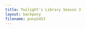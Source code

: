 ```yaml
---
title: Twilight's Library Season 3
layout: backpony
filename: ponyG4S3
--- 
```

<script>
var requestURL = "https://raw.githubusercontent.com/linbei9487/linbei9487.github.io/main/src/json/S3.json"
    var request = new XMLHttpRequest();
    request.open('GET', requestURL);
    // request.responseType = 'json';
    request.send();
    request.onload = function() {
    var data2 = JSON.parse(request.responseText);
    var step;
    var element = document.getElementById("content");
    var previous = document.createElement('h1');
    previous.innerHTML=("回到上一季")
    var perlin = document.createElement('a');
    perlin.innerHTML=("點擊此處")
    perlin.href =((data2.pre));
    perlin.id = ("per");
    if ((data2.pre)===""){           
    }else{
        element.insertAdjacentElement("afterbegin", perlin);
        element.insertAdjacentElement("afterbegin", previous);
    }
    var toptxt = document.createElement('p');
        toptxt.innerHTML =((data2.toptxt));
        toptxt.id = ("toptxt");    
    if ((data2.toptxt)===""){           
    }else{
        element.insertAdjacentElement("beforeend", toptxt);
    }
    // console.log((data2.episode.length))
    for (step=0; step < (data2.episode.length) ; step++){
        var tit = document.createElement('h1');
        tit.innerHTML =("S"+(data2.season)+"E"+ (data2.episode[step].index));
        tit.id = ("tit"+ step);
        var nam = document.createElement('h2');
        nam.innerHTML =((data2.episode[step].name));
        nam.id = ("nam"+ step);
        if ((data2.episode[step].texttop)===""){           
        }else{
            var texttop = document.createElement('p');
            texttop.innerHTML =((data2.episode[step].texttop));
            texttop.id = ("textt"+ step);    
        }
        var img1 =document.createElement('img');
        img1.src =(data2.episode[step].img1);
        img1.id=("img1"+ step)
        var img2 =document.createElement('img');
        img2.src =(data2.episode[step].img2);
        img2.id=("img2"+ step)
        var img3 =document.createElement('img');
        img3.src =(data2.episode[step].img3);
        img3.id=("img3"+ step)
        var img4 =document.createElement('img');
        img4.src =(data2.episode[step].img4);
        img4.id=("img4"+ step)
        if ((data2.episode[step].textend)===""){           
        }else{
            var textend = document.createElement('p');
            textend.innerHTML =((data2.episode[step].textend));
            textend.id = ("texte"+ step);    
        }
        var eqe = document.createElement('h2');
        eqe.innerHTML =("進入小馬國");
        eqe.id = ("eqe"+ step);
        var lin = document.createElement('a');
        lin.innerHTML=("點擊此處")
        lin.href =((data2.episode[step].link));
        lin.id = ("lin"+ step);
        var par = document.createElement('p');
        par.innerHTML =("Password: "+ (data2.episode[step].pw));
        par.id = ("p"+ step);
        var vid = document.createElement('iframe');
        vid.src = (data2.episode[step].vid);
        vid.referrerPolicy = "no-referrer-when-downgrade"
        vid.allowFullscreen = "true"
        vid.id = ("m"+ step);
        var element = document.getElementById("content");
        element.insertAdjacentElement("beforeend", tit);
        element.insertAdjacentElement("beforeend", nam);
        if ((data2.episode[step].texttop)===""){           
        }else{
            element.insertAdjacentElement("beforeend", texttop);
        }
        element.insertAdjacentElement("beforeend", img1);
        element.insertAdjacentElement("beforeend", img2);
        element.insertAdjacentElement("beforeend", img3);
        element.insertAdjacentElement("beforeend", img4);
        if ((data2.episode[step].textend)===""){           
        }else{
            element.insertAdjacentElement("beforeend", textend);
        }
        element.insertAdjacentElement("beforeend", eqe);
        element.insertAdjacentElement("beforeend", lin);
        element.insertAdjacentElement("beforeend", par);
        element.insertAdjacentElement("beforeend", vid);
        // ,nam,img1,img2,img3,img4,eqe,lin,par,vid
        // document.getElementById("p"+ step).innerHTML =("Password: "+ (data2.episode[step].pw));
        // document.getElementById("m"+ step).src =(data2.episode[step].link);
        }
    var next = document.createElement('h1');
    next.innerHTML=("前往下一季")
    var nextlin = document.createElement('a');
    nextlin.innerHTML=("點擊此處")
    nextlin.href =((data2.next));
    nextlin.id = ("next");
    if ((data2.next)===""){           
    }else{
        element.insertAdjacentElement("beforeend", next);
        element.insertAdjacentElement("beforeend", nextlin);
    }
    };
</script>
